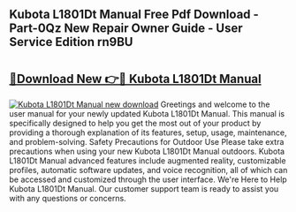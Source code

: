 ## Kubota L1801Dt Manual Free Pdf Download - Part-0Qz New Repair Owner Guide - User Service Edition rn9BU

# <h2><a href="http://bc95181.oget.top/?id=Kubota+L1801Dt+Manual">🔗Download New 👉🔴 Kubota L1801Dt Manual</a></h2>

[![Kubota L1801Dt Manual new download](https://i.imgur.com/5g1atiW.png)](http://bc95181.oget.top/?id=Kubota+L1801Dt+Manual)
Greetings and welcome to the user manual for your newly updated Kubota L1801Dt Manual. This manual is specifically designed to help you get the most out of your product by providing a thorough explanation of its features, setup, usage, maintenance, and problem-solving. Safety Precautions for Outdoor Use Please take extra precautions when using your new Kubota L1801Dt Manual outdoors. Kubota L1801Dt Manual advanced features include augmented reality, customizable profiles, automatic software updates, and voice recognition, all of which can be accessed and customized through the user interface. We're Here to Help Kubota L1801Dt Manual. Our customer support team is ready to assist you with any questions or concerns.
